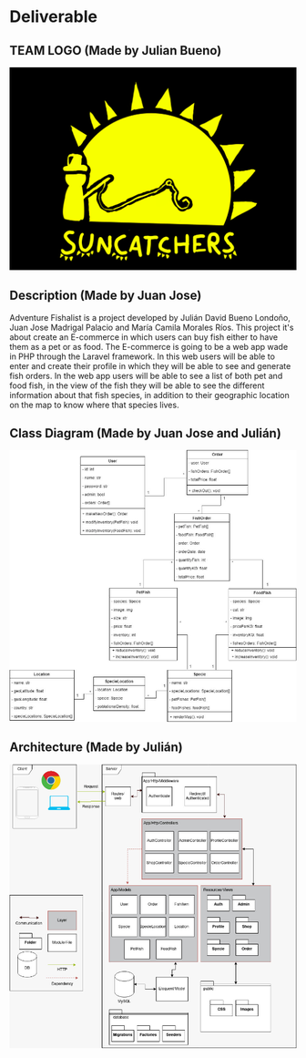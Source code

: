 # Deliverable

## TEAM LOGO (Made by Julian Bueno)

![](images/SunCatchers.png)

## Description (Made by Juan Jose)

Adventure Fishalist is a project developed by Julián David Bueno Londoño, Juan Jose Madrigal Palacio and María Camila Morales Ríos. This project it's about create an E-commerce in which users can buy fish either to have them as a pet or as food. The E-commerce is going to be a web app wade in PHP through the Laravel framework. In this web users will be able to enter and create their profile in which they will be able to see and generate fish orders. In the web app users will be able to see a list of both pet and food fish, in the view of the fish they will be able to see the different information about that fish species, in addition to their geographic location on the map to know where that species lives.

## Class Diagram (Made by Juan Jose and Julián)

![](./images/classDiagram.png)

## Architecture (Made by Julián)

![](images/architecture.png)